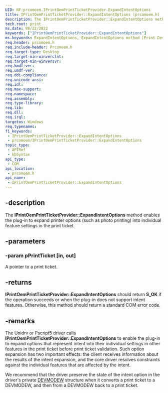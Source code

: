 ```yaml
---
UID: NF:prcomoem.IPrintOemPrintTicketProvider.ExpandIntentOptions
title: IPrintOemPrintTicketProvider::ExpandIntentOptions (prcomoem.h)
description: The IPrintOemPrintTicketProvider::ExpandIntentOptions method enables the plug-in to expand printer options (such as photo printing) into individual feature settings in the print ticket.
tech.root: print
ms.date: 08/22/2022
keywords: ["IPrintOemPrintTicketProvider::ExpandIntentOptions"]
ms.keywords: ExpandIntentOptions, ExpandIntentOptions method [Print Devices], ExpandIntentOptions method [Print Devices],IPrintOemPrintTicketProvider interface, IPrintOemPrintTicketProvider interface [Print Devices],ExpandIntentOptions method, IPrintOemPrintTicketProvider.ExpandIntentOptions, IPrintOemPrintTicketProvider::ExpandIntentOptions, prcomoem/IPrintOemPrintTicketProvider::ExpandIntentOptions, print.iprintoemprintticketprovider_expandintentoptions, print_ticket-package_1b344230-a06b-49ca-8b55-eb9c3500c3f1.xml
req.header: prcomoem.h
req.include-header: Prcomoem.h
req.target-type: Desktop
req.target-min-winverclnt: 
req.target-min-winversvr: 
req.kmdf-ver: 
req.umdf-ver: 
req.ddi-compliance: 
req.unicode-ansi: 
req.idl: 
req.max-support: 
req.namespace: 
req.assembly: 
req.type-library: 
req.lib: 
req.dll: 
req.irql: 
targetos: Windows
req.typenames: 
f1_keywords:
 - IPrintOemPrintTicketProvider::ExpandIntentOptions
 - prcomoem/IPrintOemPrintTicketProvider::ExpandIntentOptions
topic_type:
 - APIRef
 - kbSyntax
api_type:
 - COM
api_location:
 - prcomoem.h
api_name:
 - IPrintOemPrintTicketProvider::ExpandIntentOptions
---
```


## -description

The **IPrintOemPrintTicketProvider::ExpandIntentOptions** method enables the plug-in to expand printer options (such as photo printing) into individual feature settings in the print ticket.

## -parameters

### -param pPrintTicket [in, out]

A pointer to a print ticket.

## -returns

**IPrintOemPrintTicketProvider::ExpandIntentOptions** should return **S_OK** if the operation succeeds or when the plug-in does not support intent features. Otherwise, this method should return a standard COM error code.

## -remarks

The Unidrv or Pscript5 driver calls **IPrintOemPrintTicketProvider::ExpandIntentOptions** to enable the plug-in to expand options that represent intent into their individual settings in other features in the print ticket before print ticket validation. Such option expansion has two important effects: the client receives information about the results of the intent expansion, and the core driver resolves constraints against the individual features that are affected by the intent.

We recommend that the driver preserve the state of the intent option in the driver's private [DEVMODEW](/windows/win32/api/wingdi/ns-wingdi-devmodew) structure when it converts a print ticket to a DEVMODEW, and then from a DEVMODEW back to a print ticket.
